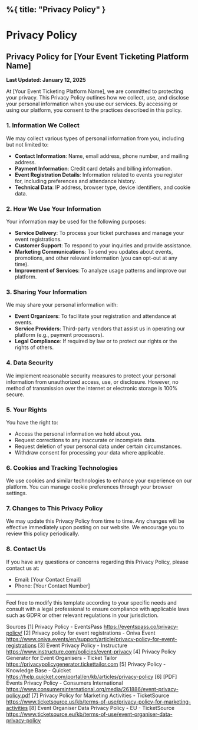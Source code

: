 %{
    title: "Privacy Policy"
}
---


# Privacy Policy
## Privacy Policy for [Your Event Ticketing Platform Name]

**Last Updated: January 12, 2025**

At [Your Event Ticketing Platform Name], we are committed to protecting your privacy. This Privacy Policy outlines how we collect, use, and disclose your personal information when you use our services. By accessing or using our platform, you consent to the practices described in this policy.

### 1. Information We Collect
We may collect various types of personal information from you, including but not limited to:
- **Contact Information**: Name, email address, phone number, and mailing address.
- **Payment Information**: Credit card details and billing information.
- **Event Registration Details**: Information related to events you register for, including preferences and attendance history.
- **Technical Data**: IP address, browser type, device identifiers, and cookie data.

### 2. How We Use Your Information
Your information may be used for the following purposes:
- **Service Delivery**: To process your ticket purchases and manage your event registrations.
- **Customer Support**: To respond to your inquiries and provide assistance.
- **Marketing Communications**: To send you updates about events, promotions, and other relevant information (you can opt-out at any time).
- **Improvement of Services**: To analyze usage patterns and improve our platform.

### 3. Sharing Your Information
We may share your personal information with:
- **Event Organizers**: To facilitate your registration and attendance at events.
- **Service Providers**: Third-party vendors that assist us in operating our platform (e.g., payment processors).
- **Legal Compliance**: If required by law or to protect our rights or the rights of others.

### 4. Data Security
We implement reasonable security measures to protect your personal information from unauthorized access, use, or disclosure. However, no method of transmission over the internet or electronic storage is 100% secure.

### 5. Your Rights
You have the right to:
- Access the personal information we hold about you.
- Request corrections to any inaccurate or incomplete data.
- Request deletion of your personal data under certain circumstances.
- Withdraw consent for processing your data where applicable.

### 6. Cookies and Tracking Technologies
We use cookies and similar technologies to enhance your experience on our platform. You can manage cookie preferences through your browser settings.

### 7. Changes to This Privacy Policy
We may update this Privacy Policy from time to time. Any changes will be effective immediately upon posting on our website. We encourage you to review this policy periodically.

### 8. Contact Us
If you have any questions or concerns regarding this Privacy Policy, please contact us at:
- Email: [Your Contact Email]
- Phone: [Your Contact Number]

---

Feel free to modify this template according to your specific needs and consult with a legal professional to ensure compliance with applicable laws such as GDPR or other relevant regulations in your jurisdiction.

Sources
[1] Privacy Policy - EventsPass https://eventspass.co/privacy-policy/
[2] Privacy policy for event registrations - Oniva Event https://www.oniva.events/en/support/article/privacy-policy-for-event-registrations
[3] Event Privacy Policy - Instructure https://www.instructure.com/policies/event-privacy
[4] Privacy Policy Generator for Event Organisers - Ticket Tailor https://privacypolicygenerator.tickettailor.com
[5] Privacy Policy - Knowledge Base - Quicket https://help.quicket.com/portal/en/kb/articles/privacy-policy
[6] [PDF] Events Privacy Policy - Consumers International https://www.consumersinternational.org/media/261886/event-privacy-policy.pdf
[7] Privacy Policy for Marketing Activities - TicketSource https://www.ticketsource.us/kb/terms-of-use/privacy-policy-for-marketing-activities
[8] Event Organiser Data Privacy Policy - EU - TicketSource https://www.ticketsource.eu/kb/terms-of-use/event-organiser-data-privacy-policy
